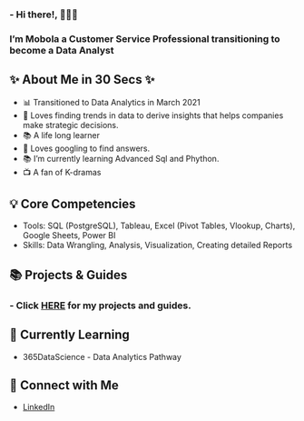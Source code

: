 ### - Hi there!, 🙋🏿‍♀️

### I’m Mobola a Customer Service Professional transitioning to become a Data Analyst



## **✨ About Me in 30 Secs ✨**

- 📊 Transitioned to Data Analytics in March 2021
- 📝 Loves finding trends in data to derive insights that helps companies make strategic decisions.
- 📚 A life long learner 
- 🔎 Loves googling to find answers.
- 📚 I’m currently learning Advanced Sql and Phython.
- 📺 A fan of K-dramas



## **💡 Core Competencies**
- Tools: SQL (PostgreSQL), Tableau, Excel (Pivot Tables, Vlookup, Charts), Google Sheets, Power BI
- Skills: Data Wrangling, Analysis, Visualization, Creating detailed Reports


## **📚 Projects & Guides**

### - Click [HERE](https://github.com/bolamolu/Portfolio-Guide) for my projects and guides.




## **📝 Currently Learning**

- 365DataScience - Data Analytics Pathway







## **🔌 Connect with Me**

- [LinkedIn](www.linkedin.com/in/mobolanle-olamolu)


<!---
bolamolu/bolamolu is a ✨ special ✨ repository because its `README.md` (this file) appears on your GitHub profile.
You can click the Preview link to take a look at your changes.
--->
